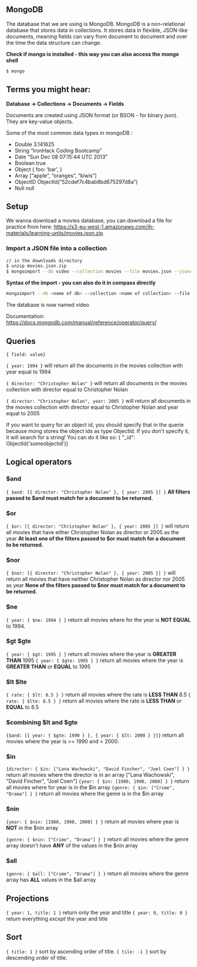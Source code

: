 ## MongoDB

The database that we are using is MongoDB. MongoDB is a non-relational database that stores data in collections. It stores data in flexible, JSON-like documents, meaning fields can vary from document to document and over the time the data structure can change.

**Check if mongo is installed - this way you can also access the mongo shell**

```bash
$ mongo
```

## Terms you might hear:

**Database -> Collections -> Documents -> Fields**

Documents are created using JSON format (or BSON - for binary json). They are key-value objects. 

Some of the most common data types in mongoDB :
- Double	3.141625
- String	“IronHack Coding Bootcamp”
- Date	“Sun Dec 08 07:15:44 UTC 2013”
- Boolean	true
- Object	{ foo: ‘bar’, }
- Array	[“apple”, “oranges”, “kiwis”]
- ObjectID	ObjectId(“52cdef7c4bab8bd675297d8a”)
- Null	null


## Setup 

We wanna download a movies database, you can download a file for practice from here: https://s3-eu-west-1.amazonaws.com/ih-materials/learning-units/movies.json.zip

### Import a JSON file into a collection

```bash
// in the downloads directory
$ unzip movies.json.zip
$ mongoimport --db video --collection movies --file movies.json --jsonArray
```

**Syntax of the import - you can also do it in compass directly**
```bash
mongoimport --db <name of db> --collection <name of collection> --file <path of file>
```
The database is now named video 

Documentation:
https://docs.mongodb.com/manual/reference/operator/query/

## Queries

`{ field: value}`

`{ year: 1994 }` will return all the documents in the movies collection with year equal to 1994

`{ director: "Christopher Nolan" }` will return all documents in the movies collection with director equal to Christopher Nolan

`{ director: "Christopher Nolan", year: 2005 }` will return all documents in the movies collection with director equal to Christopher Nolan and year equal to 2005

If you want to query for an object id, you should specify that in the querie because mong stores the object ids as type ObjectId. If you don't specify it, it will search for a string! You can do it like so: { "_id": ObjectId('someobjectid')}


## Logical operators

### $and
`{ $and: [{ director: "Christopher Nolan" }, { year: 2005 }] }`
**All filters passed to $and must match for a document to be returned.**

### $or
`{ $or: [{ director: "Christopher Nolan" }, { year: 2005 }] }` will return all movies that have either Christopher Nolan as director or 2005 as the year
**At least one of the filters passed to $or must match for a document to be returned.**

### $nor
`{ $nor: [{ director: "Christopher Nolan" }, { year: 2005 }] }` will return all movies that have neither Christopher Nolan as director nor 2005 as year
**None of the filters passed to $nor must match for a document to be returned.**

### $ne
`{ year: { $ne: 1994 } }` return all movies where for the year is **NOT EQUAL** to 1994.

### $gt $gte
`{ year: { $gt: 1995 } }` return all movies where the year is **GREATER THAN** 1995
`{ year: { $gte: 1995 } }` return all movies where the year is **GREATER THAN** or **EQUAL** to 1995

### $lt $lte
`{ rate: { $lt: 8.5 } }` return all movies where the rate is **LESS THAN** 8.5
`{ rate: { $lte: 8.5 } }` return all movies where the rate is **LESS THAN** or **EQUAL** to 8.5

### $combining $lt and $gte
`{$and: [{ year: { $gte: 1990 } }, { year: { $lt: 2000 } }]}` return all movies where the year is >= 1990 and < 2000.

### $in
`{director: { $in: ["Lana Wachowski", "David Fincher", "Joel Coen"] } }` return all movies where the director is in an array ["Lana Wachowski", "David Fincher", "Joel Coen"]
`{year: { $in: [1980, 1990, 2000] } }` return all movies where for year is in the $in array
`{genre: { $in: ["Crime", "Drama"] } }` return all movies where the genre is in the $in array

### $nin
`{year: { $nin: [1980, 1990, 2000] } }` return all movies where year is **NOT** in the $nin array

`{genre: { $nin: ["Crime", "Drama"] } }` return all movies where the genre array doesn't have **ANY** of the values in the $nin array

### $all
`{genre: { $all: ["Crime", "Drama"] } }` return all movies where the genre array has **ALL** values in the $all array

## Projections
`{ year: 1, title: 1 }` return only the year and title
`{ year: 0, title: 0 }` return everything *except* the year and title

## Sort
`{ title: 1 }` sort by ascending order of title.
`{ tile: -1 }` sort by descending order of title.

